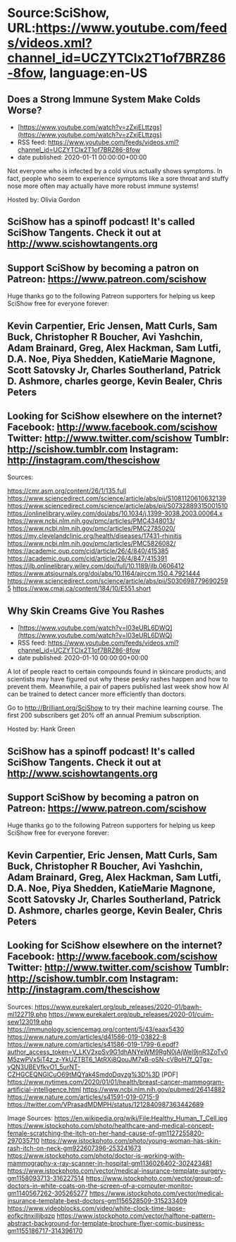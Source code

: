 # Source:SciShow, URL:https://www.youtube.com/feeds/videos.xml?channel_id=UCZYTClx2T1of7BRZ86-8fow, language:en-US

## Does a Strong Immune System Make Colds Worse?
 - [https://www.youtube.com/watch?v=zZxjELttzgs](https://www.youtube.com/watch?v=zZxjELttzgs)
 - RSS feed: https://www.youtube.com/feeds/videos.xml?channel_id=UCZYTClx2T1of7BRZ86-8fow
 - date published: 2020-01-11 00:00:00+00:00

Not everyone who is infected by a cold virus actually shows symptoms. In fact, people who seem to experience symptoms like a sore throat and stuffy nose more often may actually have more robust immune systems!

Hosted by: Olivia Gordon

SciShow has a spinoff podcast! It's called SciShow Tangents. Check it out at http://www.scishowtangents.org
----------
Support SciShow by becoming a patron on Patreon: https://www.patreon.com/scishow
----------
Huge thanks go to the following Patreon supporters for helping us keep SciShow free for everyone forever:

Kevin Carpentier, Eric Jensen, Matt Curls, Sam Buck, Christopher R Boucher, Avi Yashchin, Adam Brainard, Greg, Alex Hackman, Sam Lutfi, D.A. Noe, Piya Shedden, KatieMarie Magnone, Scott Satovsky Jr, Charles Southerland, Patrick D. Ashmore, charles george, Kevin Bealer, Chris Peters
----------
Looking for SciShow elsewhere on the internet?
Facebook: http://www.facebook.com/scishow
Twitter: http://www.twitter.com/scishow
Tumblr: http://scishow.tumblr.com
Instagram: http://instagram.com/thescishow
----------
Sources:

https://cmr.asm.org/content/26/1/135.full
https://www.sciencedirect.com/science/article/abs/pii/S1081120610632139
https://www.sciencedirect.com/science/article/abs/pii/S0732889315001510
https://onlinelibrary.wiley.com/doi/abs/10.1034/j.1399-3038.2003.00064.x
https://www.ncbi.nlm.nih.gov/pmc/articles/PMC4348013/
https://www.ncbi.nlm.nih.gov/pmc/articles/PMC2785020/
https://my.clevelandclinic.org/health/diseases/17431-rhinitis
https://www.ncbi.nlm.nih.gov/pmc/articles/PMC5826082/
https://academic.oup.com/cid/article/26/4/840/415385
https://academic.oup.com/cid/article/26/4/847/415391
https://jlb.onlinelibrary.wiley.com/doi/full/10.1189/jlb.0606412
https://www.atsjournals.org/doi/abs/10.1164/ajrccm.150.4.7921444
https://www.sciencedirect.com/science/article/abs/pii/S0306987796902595
https://www.cmaj.ca/content/184/10/E551.short

## Why Skin Creams Give You Rashes
 - [https://www.youtube.com/watch?v=I03eURL6DWQ](https://www.youtube.com/watch?v=I03eURL6DWQ)
 - RSS feed: https://www.youtube.com/feeds/videos.xml?channel_id=UCZYTClx2T1of7BRZ86-8fow
 - date published: 2020-01-10 00:00:00+00:00

A lot of people react to certain compounds found in skincare products, and scientists may have figured out why these pesky rashes happen and how to prevent them. Meanwhile, a pair of papers published last week show how AI can be trained to detect cancer more efficiently than doctors.

Go to http://Brilliant.org/SciShow to try their machine learning course. The first 200 subscribers get 20% off an annual Premium subscription.

Hosted by: Hank Green 

SciShow has a spinoff podcast! It's called SciShow Tangents. Check it out at http://www.scishowtangents.org
----------
Support SciShow by becoming a patron on Patreon: https://www.patreon.com/scishow
----------
Huge thanks go to the following Patreon supporters for helping us keep SciShow free for everyone forever:

Kevin Carpentier, Eric Jensen, Matt Curls, Sam Buck, Christopher R Boucher, Avi Yashchin, Adam Brainard, Greg, Alex Hackman, Sam Lutfi, D.A. Noe, Piya Shedden, KatieMarie Magnone, Scott Satovsky Jr, Charles Southerland, Patrick D. Ashmore, charles george, Kevin Bealer, Chris Peters
----------
Looking for SciShow elsewhere on the internet?
Facebook: http://www.facebook.com/scishow
Twitter: http://www.twitter.com/scishow
Tumblr: http://scishow.tumblr.com
Instagram: http://instagram.com/thescishow
----------
Sources:
https://www.eurekalert.org/pub_releases/2020-01/bawh-ml122719.php
https://www.eurekalert.org/pub_releases/2020-01/cuim-sew123019.php
https://immunology.sciencemag.org/content/5/43/eaax5430
https://www.nature.com/articles/d41586-019-03822-8
https://www.nature.com/articles/s41586-019-1799-6.epdf?author_access_token=V_LKV2xpSv9G1dhANYeWM9RgN0jAjWel9jnR3ZoTv0M5zwPVx5jT4z_z-YkUZTBT6_1AtRXi8QouJM7xB-oSN-cVBoH7f_QTgx-yQN3UBEVfkvO1_5urNT-CZHGCEQNGlCuO69tMQYak4SmdoDqyzg%3D%3D [PDF]
https://www.nytimes.com/2020/01/01/health/breast-cancer-mammogram-artificial-intelligence.html
https://www.ncbi.nlm.nih.gov/pubmed/26414882
https://www.nature.com/articles/s41591-019-0715-9
https://twitter.com/VPrasadMDMPH/status/1212840987363442689 

Image Sources: 
https://en.wikipedia.org/wiki/File:Healthy_Human_T_Cell.jpg
https://www.istockphoto.com/photo/healthcare-and-medical-concept-female-scratching-the-itch-on-her-hand-cause-of-gm1127255820-297035710
https://www.istockphoto.com/photo/young-woman-has-skin-rash-itch-on-neck-gm922607396-253241673
https://www.istockphoto.com/photo/doctor-is-working-with-mammography-x-ray-scanner-in-hospital-gm1136026402-302423481
https://www.istockphoto.com/vector/medical-insurance-template-surgery-gm1158093713-316227514
https://www.istockphoto.com/vector/group-of-doctors-in-white-coats-on-the-screen-of-a-computer-monitor-gm1140567262-305265277
https://www.istockphoto.com/vector/medical-insurance-template-best-doctors-gm1156528509-315233409
https://www.videoblocks.com/video/white-clock-time-lapse-eofkcitnxilljbqzp
https://www.istockphoto.com/vector/halftone-pattern-abstract-background-for-template-brochure-flyer-comic-business-gm1155186717-314396170

